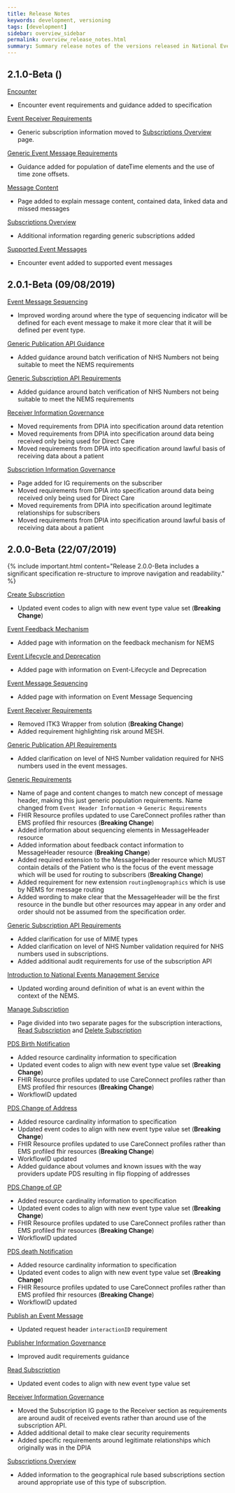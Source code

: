 ```yaml
---
title: Release Notes
keywords: development, versioning
tags: [development]
sidebar: overview_sidebar
permalink: overview_release_notes.html
summary: Summary release notes of the versions released in National Events Management Service Implementation Guide
---
```


## 2.1.0-Beta () ##

[Encounter](encounter_1.html)
- Encounter event requirements and guidance added to specification

[Event Receiver Requirements](receiver_requirements.html)
- Generic subscription information moved to [Subscriptions Overview](explore_subscriptions.html) page.

[Generic Event Message Requirements](explore_genreic_event_requirements.html)
- Guidance added for population of dateTime elements and the use of time zone offsets.

[Message Content](overview_msg_architecture_event_content.html)
- Page added to explain message content, contained data, linked data and missed messages

[Subscriptions Overview](explore_subscriptions.html)
- Additional information regarding generic subscriptions added

[Supported Event Messages](overview_supported_events.html)
- Encounter event added to supported event messages


## 2.0.1-Beta (09/08/2019) ##

[Event Message Sequencing](overview_msg_architecture_sequencing.html)
- Improved wording around where the type of sequencing indicator will be defined for each event message to make it more clear that it will be defined per event type.

[Generic Publication API Guidance](publication_general_api_guidance.html)
- Added guidance around batch verification of NHS Numbers not being suitable to meet the NEMS requirements

[Generic Subscription API Requirements](subscription_general_api_guidance.html)
- Added guidance around batch verification of NHS Numbers not being suitable to meet the NEMS requirements

[Receiver Information Governance](receiver_ig.html)
- Moved requirements from DPIA into specification around data retention
- Moved requirements from DPIA into specification around data being received only being used for Direct Care
- Moved requirements from DPIA into specification around lawful basis of receiving data about a patient

[Subscription Information Governance](subscription_ig.html)
- Page added for IG requirements on the subscriber
- Moved requirements from DPIA into specification around data being received only being used for Direct Care
- Moved requirements from DPIA into specification around legitimate relationships for subscribers
- Moved requirements from DPIA into specification around lawful basis of receiving data about a patient


## 2.0.0-Beta (22/07/2019) ##

{% include important.html content="Release 2.0.0-Beta includes a significant specification re-structure to improve navigation and readability." %}

[Create Subscription](explore_create_subscription.html)
- Updated event codes to align with new event type value set (**Breaking Change**)

[Event Feedback Mechanism](overview_msg_architecture_feedback.html)
- Added page with information on the feedback mechanism for NEMS

[Event Lifecycle and Deprecation](overview_msg_architecture_life_cycle.html)
- Added page with information on Event-Lifecycle and Deprecation

[Event Message Sequencing](overview_msg_architecture_sequencing.html)
- Added page with information on Event Message Sequencing

[Event Receiver Requirements](receiver_requirements.html)
- Removed ITK3 Wrapper from solution (**Breaking Change**)
- Added requirement highlighting risk around MESH.

[Generic Publication API Requirements](publication_general_api_guidance.html)
- Added clarification on level of NHS Number validation required for NHS numbers used in the event messages.

[Generic Requirements](explore_genreic_event_requirements.html)
- Name of page and content changes to match new concept of message header, making this just generic population requirements. Name changed from `Event Header Information` -> `Generic Requirements`
- FHIR Resource profiles updated to use CareConnect profiles rather than EMS profiled fhir resources (**Breaking Change**)
- Added information about sequencing elements in MessageHeader resource
- Added information about feedback contact information to MessageHeader resource (**Breaking Change**)
- Added required extension to the MessageHeader resource which MUST contain details of the Patient who is the focus of the event message which will be used for routing to subscribers (**Breaking Change**)
- Added requirement for new extension `routingDemographics` which is use by NEMS for message routing
- Added wording to make clear that the MessageHeader will be the first resource in the bundle but other resources may appear in any order and order should not be assumed from the specification order.

[Generic Subscription API Requirements](subscription_general_api_guidance.html)
- Added clarification for use of MIME types
- Added clarification on level of NHS Number validation required for NHS numbers used in subscriptions.
- Added additional audit requirements for use of the subscription API

[Introduction to National Events Management Service](index.html)
- Updated wording around definition of what is an event within the context of the NEMS.

[Manage Subscription]()
- Page divided into two separate pages for the subscription interactions, [Read Subscription](explore_read_subscription.html) and [Delete Subscription](explore_delete_subscription.html)

[PDS Birth Notification](pds_birth_notification.html)
- Added resource cardinality information to specification
- Updated event codes to align with new event type value set (**Breaking Change**)
- FHIR Resource profiles updated to use CareConnect profiles rather than EMS profiled fhir resources (**Breaking Change**)
- WorkflowID updated

[PDS Change of Address](pds_change_of_address.html)
- Added resource cardinality information to specification
- Updated event codes to align with new event type value set (**Breaking Change**)
- FHIR Resource profiles updated to use CareConnect profiles rather than EMS profiled fhir resources (**Breaking Change**)
- WorkflowID updated
- Added guidance about volumes and known issues with the way providers update PDS resulting in flip flopping of addresses

[PDS Change of GP](pds_change_of_gp.html)
- Added resource cardinality information to specification
- Updated event codes to align with new event type value set (**Breaking Change**)
- FHIR Resource profiles updated to use CareConnect profiles rather than EMS profiled fhir resources (**Breaking Change**)
- WorkflowID updated

[PDS death Notification](pds_death_notification.html)
- Added resource cardinality information to specification
- Updated event codes to align with new event type value set (**Breaking Change**)
- FHIR Resource profiles updated to use CareConnect profiles rather than EMS profiled fhir resources (**Breaking Change**)
- WorkflowID updated

[Publish an Event Message](publication_publish.html)
- Updated request header `interactionID` requirement

[Publisher Information Governance](publication_ig.html)
- Improved audit requirements guidance

[Read Subscription](explore_read_subscription.html)
- Updated event codes to align with new event type value set

[Receiver Information Governance](receiver_ig.html)
- Moved the Subscription IG page to the Receiver section as requirements are around audit of received events rather than around use of the subscription API.
- Added additional detail to make clear security requirements
- Added specific requirements around legitimate relationships which originally was in the DPIA

[Subscriptions Overview](explore_subscriptions.html)
- Added information to the geographical rule based subscriptions section around appropriate use of this type of subscription.

